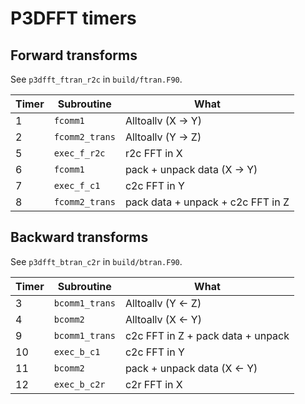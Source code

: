 # P3DFFT timers

## Forward transforms

See `p3dfft_ftran_r2c` in `build/ftran.F90`.

 Timer |    Subroutine     |  What
-------|-------------------|-----------------------------
   1   |   `fcomm1`        | Alltoallv (X -> Y)
   2   |   `fcomm2_trans`  | Alltoallv (Y -> Z)
   5   |   `exec_f_r2c`    | r2c FFT in X
   6   |   `fcomm1`        | pack + unpack data (X -> Y)
   7   |   `exec_f_c1`     | c2c FFT in Y
   8   |   `fcomm2_trans`  | pack data + unpack + c2c FFT in Z

## Backward transforms

See `p3dfft_btran_c2r` in `build/btran.F90`.

Timer  |    Subroutine     |  What
-------|-------------------|-----------------------------
3      |   `bcomm1_trans`  | Alltoallv (Y <- Z)
4      |   `bcomm2`        | Alltoallv (X <- Y)
9      |   `bcomm1_trans`  | c2c FFT in Z + pack data + unpack
10     |   `exec_b_c1`     | c2c FFT in Y
11     |   `bcomm2`        | pack + unpack data (X <- Y)
12     |   `exec_b_c2r`    | c2r FFT in X
